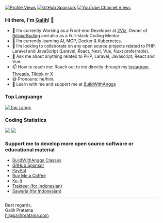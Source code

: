 [![Profile Views](https://komarev.com/ghpvc/?username=galpratama&color=blueviolet&style=flat)](https://galihpratama.com)
[![GitHub Sponsors](https://img.shields.io/github/sponsors/galpratama)](https://github.com/sponsors/galpratama)
[![YouTube Channel Views](https://img.shields.io/youtube/channel/views/UCTgD0-13PPQux8zZ6UQTYLA?style=social&label=YouTube)](https://youtube.com/@synclicious)

### Hi there, I'm [Galih](https://galihpratama.com)! 👋

- 🔭 I’m currently Working as a Front-end Developer at  [2Viz](https://2viz.io), Owner of [BelajarKoding](https://instagram.com/belajarkoding) and also as a Full-stack Coding Mentor 
- 🌱 I’m currently learning AI, MCP, Docker & Kubernetes.
- 👯 I’m looking to collaborate on  any open source projects related to PHP, Laravel and JavaScript (Laravel, React, Next, Vue, Nuxt preferrable).
- 💬 Ask me about anything related to PHP, Laravel, Javascript, React and Vue. 
- 📫 How to reach me: Reach out to me directly through my [Instagram](https://instagram.com/galih.pratama), [Threads](https://www.threads.net/@galih.pratama), [Tiktok](https://tiktok.com/@laraveltz)  or [X](https://x.com/galpratama)
- 😄 Pronouns: he/him.
- 🚀 Learn with me and support me at [BuildWithAngga](https://buildwithangga.com/mentor/galpratama)

### Top Languange

[![Top Langs](https://github-readme-stats.vercel.app/api/top-langs/?username=galpratama&layout=compact)](https://github.com/anuraghazra/github-readme-stats)

### Coding Statistics

<a href="https://wakatime.com"><img src="https://wakatime.com/share/@0f070cb8-1bc8-4944-a297-a55b78f00cb3/97393e42-9690-42a7-acaa-78bd310232fd.png" /></a>
<a href="https://wakatime.com"><img src="https://wakatime.com/share/@0f070cb8-1bc8-4944-a297-a55b78f00cb3/13cec2c3-ebf3-469f-a75c-1f7198ea6ff8.png" /></a>

###  Support me to develop more open source software or educational material 

- [BuildWithAngga Classes](https://buildwithangga.com/mentor/galpratama)
- [GitHub Sponsor](https://github.com/sponsors/galpratama)
- [PayPal](https://paypal.me/laraveltz)
- [Buy Me a Coffee](https://buymeacoffee.com/galpratama)
- [Ko-fi](https://ko-fi.com/galpratama)
- [Trakteer (for Indonesian)](https://trakteer.id/galpratama/tip)
- [Saweria (for Indonesian)](https://saweria.co/galpratama)

---
Best regards,<br>
Galih Pratama<br>
hi@galihpratama.com
